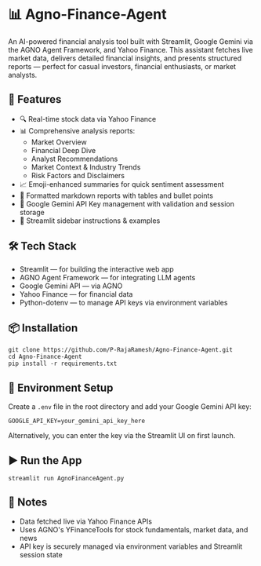 # 📊 Agno-Finance-Agent
An AI-powered financial analysis tool built with Streamlit, Google Gemini via the AGNO Agent Framework, and Yahoo Finance. This assistant fetches live market data, delivers detailed financial insights, and presents structured reports — perfect for casual investors, financial enthusiasts, or market analysts.

## 🚀 Features
- 🔍 Real-time stock data via Yahoo Finance
- 📊 Comprehensive analysis reports:
  - Market Overview
  - Financial Deep Dive
  - Analyst Recommendations
  - Market Context & Industry Trends
  - Risk Factors and Disclaimers
- 📈 Emoji-enhanced summaries for quick sentiment assessment
- 📄 Formatted markdown reports with tables and bullet points
- 🔐 Google Gemini API Key management with validation and session storage
- 🎨 Streamlit sidebar instructions & examples

## 🛠️ Tech Stack
- Streamlit — for building the interactive web app
- AGNO Agent Framework — for integrating LLM agents
- Google Gemini API — via AGNO
- Yahoo Finance — for financial data
- Python-dotenv — to manage API keys via environment variables

## 📦 Installation
```
git clone https://github.com/P-RajaRamesh/Agno-Finance-Agent.git
cd Agno-Finance-Agent
pip install -r requirements.txt
```
## 🔐 Environment Setup
Create a ```.env``` file in the root directory and add your Google Gemini API key:
```
GOOGLE_API_KEY=your_gemini_api_key_here
```
Alternatively, you can enter the key via the Streamlit UI on first launch.

## ▶️ Run the App
```
streamlit run AgnoFinanceAgent.py
```
## 📌 Notes
- Data fetched live via Yahoo Finance APIs
- Uses AGNO's YFinanceTools for stock fundamentals, market data, and news
- API key is securely managed via environment variables and Streamlit session state


